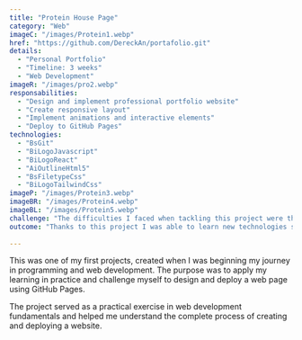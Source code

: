 ```yaml
---
title: "Protein House Page"
category: "Web"
imageC: "/images/Protein1.webp"
href: "https://github.com/DereckAn/portafolio.git"
details:
  - "Personal Portfolio"
  - "Timeline: 3 weeks"
  - "Web Development"
imageR: "/images/pro2.webp"
responsabilities:
  - "Design and implement professional portfolio website"
  - "Create responsive layout"
  - "Implement animations and interactive elements"
  - "Deploy to GitHub Pages"
technologies:
  - "BsGit"
  - "BiLogoJavascript"
  - "BiLogoReact"
  - "AiOutlineHtml5"
  - "BsFiletypeCss"
  - "BiLogoTailwindCss"
imageP: "/images/Protein3.webp"
imageBR: "/images/Protein4.webp"
imageBL: "/images/Protein5.webp"
challenge: "The difficulties I faced when tackling this project were the implementation of the supabase api, and the implementation of user authentication, as I had no experience with these technologies, but thanks to the supabase documentation and the nextjs documentation I was able to implement them successfully. Also the downloading of the songs was a challenge since I didn't know how to do it."
outcome: "Thanks to this project I was able to learn new technologies such as supabase, react-query, and nextjs. I was also able to improve my backend skills, and learn new techniques to download songs from youtube."
    
---
```


This was one of my first projects, created when I was beginning my journey in programming and web development. The purpose was to apply my learning in practice and challenge myself to design and deploy a web page using GitHub Pages.

The project served as a practical exercise in web development fundamentals and helped me understand the complete process of creating and deploying a website.
